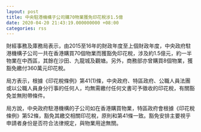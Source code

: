 ```yaml
---
layout: post
title: 中央駐港機構子公司購70物業獲免印花稅涉1.5億
date: 2020-04-20 21:43:19.000000000 +08:00
categories: rss
---
```


財經事務及庫務局表示，由2015至16年的財政年度至上個財政年度，中央政府駐港機構子公司一共在香港購買70個物業而獲豁免印花稅，涉及約1.5億元，約一半物業在中西區，其餘在沙田、九龍城及觀塘。另外，商務部亦曾購買8個物業，獲豁免繳付360萬元印花稅。

局方表示，根據《印花稅條例》第41(1)條，中央政府、特區政府、公職人員法團或以公職人員身分行事的任何人，均無需繳付任何文書可予徵收的印花稅，有關豁免並無附帶條件。

局方說，中央政府駐港機構的子公司如在香港購買物業，特區政府會根據《印花稅條例》第52條，豁免其繳交相關印花稅，原則和第41條一致。豁免安排主要視乎申請者身份是否符合法律規定，與物業用途無關。
